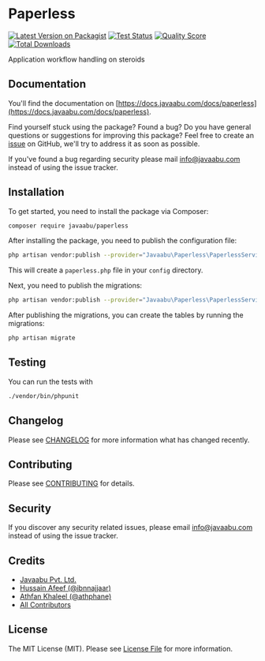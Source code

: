 # Paperless

[![Latest Version on Packagist](https://img.shields.io/packagist/v/javaabu/paperless.svg?style=flat-square)](https://packagist.org/packages/javaabu/paperless)
[![Test Status](../../actions/workflows/run-tests.yml/badge.svg)](../../actions/workflows/run-tests.yml)
[![Quality Score](https://img.shields.io/scrutinizer/g/javaabu/paperless.svg?style=flat-square)](https://scrutinizer-ci.com/g/javaabu/paperless)
[![Total Downloads](https://img.shields.io/packagist/dt/javaabu/paperless.svg?style=flat-square)](https://packagist.org/packages/javaabu/paperless)

Application workflow handling on steroids

## Documentation

You'll find the documentation on [https://docs.javaabu.com/docs/paperless](https://docs.javaabu.com/docs/paperless).

Find yourself stuck using the package? Found a bug? Do you have general questions or suggestions for improving this package? Feel free to create an [issue](../../issues) on GitHub, we'll try to address it as soon as possible.

If you've found a bug regarding security please mail [info@javaabu.com](mailto:info@javaabu.com) instead of using the issue tracker.

## Installation
To get started, you need to install the package via Composer:

```bash
composer require javaabu/paperless
```

After installing the package, you need to publish the configuration file:

```bash
php artisan vendor:publish --provider="Javaabu\Paperless\PaperlessServiceProvider" --tag="paperless-config"
```

This will create a `paperless.php` file in your `config` directory.

Next, you need to publish the migrations:

```bash
php artisan vendor:publish --provider="Javaabu\Paperless\PaperlessServiceProvider" --tag="paperless-migrations"
```

After publishing the migrations, you can create the tables by running the migrations:

```bash
php artisan migrate
```


## Testing

You can run the tests with

``` bash
./vendor/bin/phpunit
```

## Changelog

Please see [CHANGELOG](CHANGELOG.md) for more information what has changed recently.

## Contributing

Please see [CONTRIBUTING](CONTRIBUTING.md) for details.

## Security

If you discover any security related issues, please email [info@javaabu.com](mailto:info@javaabu.com) instead of using the issue tracker.

## Credits

- [Javaabu Pvt. Ltd.](https://github.com/javaabu)
- [Hussain Afeef (@ibnnajjaar)](https://abunooh.com)
- [Athfan Khaleel (@athphane)](https://athfan.com)
- [All Contributors](../../contributors)

## License

The MIT License (MIT). Please see [License File](LICENSE.md) for more information.
